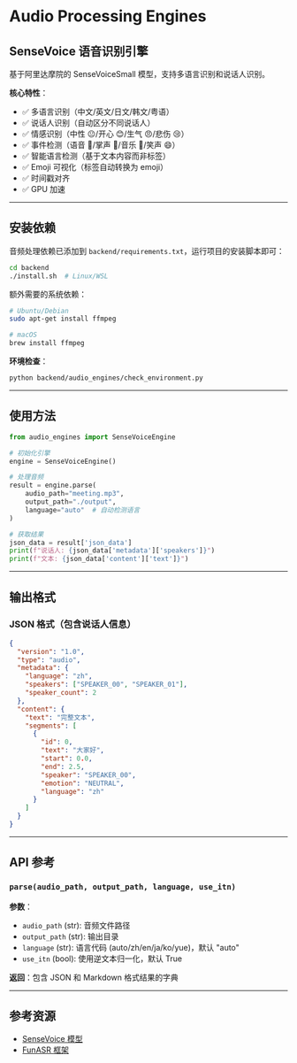 # Audio Processing Engines

## SenseVoice 语音识别引擎

基于阿里达摩院的 SenseVoiceSmall 模型，支持多语言识别和说话人识别。

**核心特性**：
- ✅ 多语言识别（中文/英文/日文/韩文/粤语）
- ✅ 说话人识别（自动区分不同说话人）
- ✅ 情感识别（中性 😐/开心 😊/生气 😠/悲伤 😢）
- ✅ 事件检测（语音 💬/掌声 👏/音乐 🎵/笑声 😄）
- ✅ 智能语言检测（基于文本内容而非标签）
- ✅ Emoji 可视化（标签自动转换为 emoji）
- ✅ 时间戳对齐
- ✅ GPU 加速

---

## 安装依赖

音频处理依赖已添加到 `backend/requirements.txt`，运行项目的安装脚本即可：

```bash
cd backend
./install.sh  # Linux/WSL
```

额外需要的系统依赖：
```bash
# Ubuntu/Debian
sudo apt-get install ffmpeg

# macOS
brew install ffmpeg
```

**环境检查**：
```bash
python backend/audio_engines/check_environment.py
```

---

## 使用方法

```python
from audio_engines import SenseVoiceEngine

# 初始化引擎
engine = SenseVoiceEngine()

# 处理音频
result = engine.parse(
    audio_path="meeting.mp3",
    output_path="./output",
    language="auto"  # 自动检测语言
)

# 获取结果
json_data = result['json_data']
print(f"说话人: {json_data['metadata']['speakers']}")
print(f"文本: {json_data['content']['text']}")
```

---

## 输出格式

### JSON 格式（包含说话人信息）

```json
{
  "version": "1.0",
  "type": "audio",
  "metadata": {
    "language": "zh",
    "speakers": ["SPEAKER_00", "SPEAKER_01"],
    "speaker_count": 2
  },
  "content": {
    "text": "完整文本",
    "segments": [
      {
        "id": 0,
        "text": "大家好",
        "start": 0.0,
        "end": 2.5,
        "speaker": "SPEAKER_00",
        "emotion": "NEUTRAL",
        "language": "zh"
      }
    ]
  }
}
```

---

## API 参考

### `parse(audio_path, output_path, language, use_itn)`

**参数**：
- `audio_path` (str): 音频文件路径
- `output_path` (str): 输出目录
- `language` (str): 语言代码 (auto/zh/en/ja/ko/yue)，默认 "auto"
- `use_itn` (bool): 使用逆文本归一化，默认 True

**返回**：包含 JSON 和 Markdown 格式结果的字典

---

## 参考资源

- [SenseVoice 模型](https://www.modelscope.cn/models/iic/SenseVoiceSmall)
- [FunASR 框架](https://github.com/alibaba-damo-academy/FunASR)

